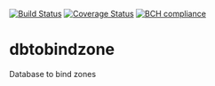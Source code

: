 [![Build Status](https://img.shields.io/travis/proggga/dbtobindzone/master.svg)](https://travis-ci.org/proggga/dbtobindzone)
[![Coverage Status](https://img.shields.io/coveralls/proggga/dbtobindzone/master.svg)](https://coveralls.io/github/proggga/dbtobindzone)
[![BCH compliance](https://bettercodehub.com/edge/badge/proggga/dbtobindzone?branch=master)](https://bettercodehub.com/)

# dbtobindzone

Database to bind zones
